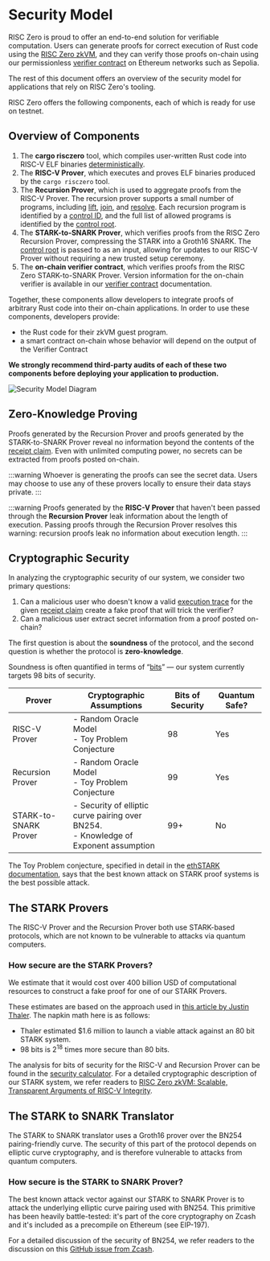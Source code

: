 # Security Model

RISC Zero is proud to offer an end-to-end solution for verifiable computation.
Users can generate proofs for correct execution of Rust code using the [RISC Zero zkVM],
and they can verify those proofs on-chain using our permissionless [verifier contract] on Ethereum networks such as Sepolia.

The rest of this document offers an overview of the security model for applications that rely on RISC Zero's tooling.

RISC Zero offers the following components, each of which is ready for use on testnet.

## Overview of Components

1. The **cargo risczero** tool, which compiles user-written Rust code into RISC-V ELF binaries [deterministically].
2. The **RISC-V Prover**, which executes and proves ELF binaries produced by the `cargo risczero` tool.
3. The **Recursion Prover**, which is used to aggregate proofs from the RISC-V Prover.
   The recursion prover supports a small number of programs, including [lift], [join], and [resolve].
   Each recursion program is identified by a [control ID], and the full list of allowed programs is identified by the [control root].
4. The **STARK-to-SNARK Prover**, which verifies proofs from the RISC Zero Recursion Prover, compressing the STARK into a Groth16 SNARK.
   The [control root] is passed to as an input, allowing for updates to our RISC-V Prover without requiring a new trusted setup ceremony.
5. The **on-chain verifier contract**, which verifies proofs from the RISC Zero STARK-to-SNARK Prover.
   Version information for the on-chain verifier is available in our [verifier contract] documentation.

Together, these components allow developers to integrate proofs of arbitrary Rust code into their on-chain applications.
In order to use these components, developers provide:

- the Rust code for their zkVM guest program.
- a smart contract on-chain whose behavior will depend on the output of the Verifier Contract

**We strongly recommend third-party audits of each of these two components before deploying your application to production.**

![Security Model Diagram](../../static/diagrams/security-model-diagram.svg)

## Zero-Knowledge Proving

Proofs generated by the Recursion Prover and proofs generated by the STARK-to-SNARK Prover reveal no information beyond the contents of the [receipt claim].
Even with unlimited computing power, no secrets can be extracted from proofs posted on-chain.

:::warning
Whoever is generating the proofs can see the secret data. Users may choose to use any of these provers locally to ensure their data stays private.
:::

:::warning
Proofs generated by the **RISC-V Prover** that haven't been passed through the **Recursion Prover** leak information about the length of execution.
Passing proofs through the Recursion Prover resolves this warning: recursion proofs leak no information about execution length.
:::

## Cryptographic Security

In analyzing the cryptographic security of our system, we consider two primary questions:

1. Can a malicious user who doesn't know a valid [execution trace] for the given [receipt claim] create a fake proof that will trick the verifier?
2. Can a malicious user extract secret information from a proof posted on-chain?

The first question is about the **soundness** of the protocol, and the second question is whether the protocol is **zero-knowledge**.

Soundness is often quantified in terms of “[bits]” — our system currently targets 98 bits of security.

| Prover                | Cryptographic Assumptions                                                                 | Bits of Security | Quantum Safe? |
| --------------------- | ----------------------------------------------------------------------------------------- | ---------------- | ------------- |
| RISC-V Prover         | - Random Oracle Model <br/> - Toy Problem Conjecture                                      | 98               | Yes           |
| Recursion Prover      | - Random Oracle Model <br/> - Toy Problem Conjecture                                      | 99               | Yes           |
| STARK-to-SNARK Prover | - Security of elliptic curve pairing over BN254. <br/> - Knowledge of Exponent assumption | 99+              | No            |

The Toy Problem conjecture, specified in detail in the [ethSTARK documentation], says that the best known attack on STARK proof systems is the best possible attack.

## The STARK Provers

The RISC-V Prover and the Recursion Prover both use STARK-based protocols, which are not known to be vulnerable to attacks via quantum computers.

### How secure are the STARK Provers?

We estimate that it would cost over 400 billion USD of computational resources to construct a fake proof for one of our STARK Provers.

These estimates are based on the approach used in [this article by Justin Thaler].
The napkin math here is as follows:

- Thaler estimated \$1.6 million to launch a viable attack against an 80 bit STARK system.
- 98 bits is $2^{18}$ times more secure than 80 bits.

The analysis for bits of security for the RISC-V and Recursion Prover can be found in the [security calculator].
For a detailed cryptographic description of our STARK system, we refer readers to [RISC Zero zkVM: Scalable, Transparent Arguments of RISC-V Integrity].

## The STARK to SNARK Translator

The STARK to SNARK translator uses a Groth16 prover over the BN254 pairing-friendly curve. The security of this part of the protocol depends on elliptic curve cryptography, and is therefore vulnerable to attacks from quantum computers.

### How secure is the STARK to SNARK Prover?

The best known attack vector against our STARK to SNARK Prover is to attack the underlying elliptic curve pairing used with BN254.
This primitive has been heavily battle-tested: it's part of the core cryptography on Zcash and it's included as a precompile on Ethereum (see EIP-197).

For a detailed discussion of the security of BN254, we refer readers to the discussion on this [GitHub issue from Zcash].

[bits]: https://a16zcrypto.com/posts/article/snark-security-and-performance/
[control ID]: /terminology#control-id
[control root]: /terminology#control-root
[deterministically]: /terminology#deterministic-builds
[ethSTARK documentation]: https://eprint.iacr.org/2021/582
[execution trace]: /terminology#execution-trace
[GitHub issue from Zcash]: https://github.com/zcash/zcash/issues/714
[join]: https://docs.rs/risc0-zkvm/0.21/risc0_zkvm/struct.ApiClient.html#method.join
[lift]: https://docs.rs/risc0-zkvm/0.21/risc0_zkvm/struct.ApiClient.html#method.lift
[receipt claim]: /terminology#receipt-claim
[resolve]: https://docs.rs/risc0-zkvm/0.21/risc0_zkvm/struct.ApiClient.html#method.resolve
[RISC Zero zkVM]: ./zkvm
[RISC Zero zkVM: Scalable, Transparent Arguments of RISC-V Integrity]: pathname:///proof-system-in-detail.pdf
[security calculator]: https://github.com/risc0/risc0/pull/1661
[this article by Justin Thaler]: https://a16zcrypto.com/posts/article/snark-security-and-performance/
[Verifier Contract]: ./blockchain-integration/contracts/verifier.md
